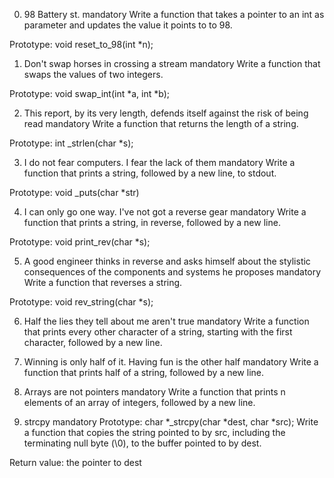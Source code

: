 0. 98 Battery st.
mandatory
Write a function that takes a pointer to an int as parameter and updates the value it points to to 98.

Prototype: void reset_to_98(int *n);

1. Don't swap horses in crossing a stream
mandatory
Write a function that swaps the values of two integers.

Prototype: void swap_int(int *a, int *b);

2. This report, by its very length, defends itself against the risk of being read
mandatory
Write a function that returns the length of a string.

Prototype: int _strlen(char *s);

3. I do not fear computers. I fear the lack of them
mandatory
Write a function that prints a string, followed by a new line, to stdout.

Prototype: void _puts(char *str)

4. I can only go one way. I've not got a reverse gear
mandatory
Write a function that prints a string, in reverse, followed by a new line.

Prototype: void print_rev(char *s);

5. A good engineer thinks in reverse and asks himself about the stylistic consequences of the components and systems he proposes
mandatory
Write a function that reverses a string.

Prototype: void rev_string(char *s);

6. Half the lies they tell about me aren't true
mandatory
Write a function that prints every other character of a string, starting with the first character, followed by a new line.

7. Winning is only half of it. Having fun is the other half
mandatory
Write a function that prints half of a string, followed by a new line.

8. Arrays are not pointers
mandatory
Write a function that prints n elements of an array of integers, followed by a new line.

9. strcpy
mandatory
Prototype: char *_strcpy(char *dest, char *src);
Write a function that copies the string pointed to by src, including the terminating null byte (\0), to the buffer pointed to by dest.

Return value: the pointer to dest
